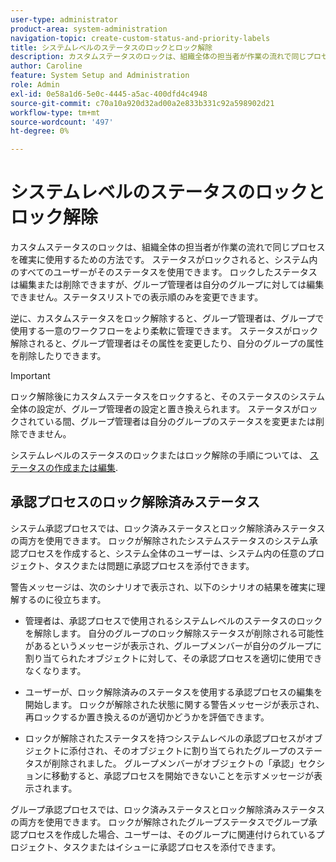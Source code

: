 ```yaml
---
user-type: administrator
product-area: system-administration
navigation-topic: create-custom-status-and-priority-labels
title: システムレベルのステータスのロックとロック解除
description: カスタムステータスのロックは、組織全体の担当者が作業の流れで同じプロセスを確実に使用するための方法です。 ステータスがロックされると、システム内のすべてのユーザーがそのステータスを使用できます。 グループ管理者はグループの編集や削除が可能ですが、自分のグループに対しては編集や削除はできません。 逆に、カスタムステータスをロック解除すると、グループ管理者は、グループで使用する一意のワークフローをより柔軟に管理できます。 ロック解除済みのステータスの属性を変更したり、グループから削除したりできます。
author: Caroline
feature: System Setup and Administration
role: Admin
exl-id: 0e58a1d6-5e0c-4445-a5ac-400dfd4c4948
source-git-commit: c70a10a920d32ad00a2e833b331c92a598902d21
workflow-type: tm+mt
source-wordcount: '497'
ht-degree: 0%

---
```


# システムレベルのステータスのロックとロック解除

カスタムステータスのロックは、組織全体の担当者が作業の流れで同じプロセスを確実に使用するための方法です。 ステータスがロックされると、システム内のすべてのユーザーがそのステータスを使用できます。 ロックしたステータスは編集または削除できますが、グループ管理者は自分のグループに対しては編集できません。ステータスリストでの表示順のみを変更できます。

逆に、カスタムステータスをロック解除すると、グループ管理者は、グループで使用する一意のワークフローをより柔軟に管理できます。 ステータスがロック解除されると、グループ管理者はその属性を変更したり、自分のグループの属性を削除したりできます。

>[!IMPORTANT]
>
>ロック解除後にカスタムステータスをロックすると、そのステータスのシステム全体の設定が、グループ管理者の設定と置き換えられます。 ステータスがロックされている間、グループ管理者は自分のグループのステータスを変更または削除できません。

システムレベルのステータスのロックまたはロック解除の手順については、 [ステータスの作成または編集](../../../administration-and-setup/customize-workfront/creating-custom-status-and-priority-labels/create-or-edit-a-status.md).

## 承認プロセスのロック解除済みステータス

システム承認プロセスでは、ロック済みステータスとロック解除済みステータスの両方を使用できます。 ロックが解除されたシステムステータスのシステム承認プロセスを作成すると、システム全体のユーザーは、システム内の任意のプロジェクト、タスクまたは問題に承認プロセスを添付できます。

警告メッセージは、次のシナリオで表示され、以下のシナリオの結果を確実に理解するのに役立ちます。

* 管理者は、承認プロセスで使用されるシステムレベルのステータスのロックを解除します。 自分のグループのロック解除ステータスが削除される可能性があるというメッセージが表示され、グループメンバーが自分のグループに割り当てられたオブジェクトに対して、その承認プロセスを適切に使用できなくなります。

* ユーザーが、ロック解除済みのステータスを使用する承認プロセスの編集を開始します。 ロックが解除された状態に関する警告メッセージが表示され、再ロックするか置き換えるのが適切かどうかを評価できます。

* ロックが解除されたステータスを持つシステムレベルの承認プロセスがオブジェクトに添付され、そのオブジェクトに割り当てられたグループのステータスが削除されました。 グループメンバーがオブジェクトの「承認」セクションに移動すると、承認プロセスを開始できないことを示すメッセージが表示されます。

グループ承認プロセスでは、ロック済みステータスとロック解除済みステータスの両方を使用できます。 ロックが解除されたグループステータスでグループ承認プロセスを作成した場合、ユーザーは、そのグループに関連付けられているプロジェクト、タスクまたはイシューに承認プロセスを添付できます。